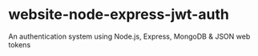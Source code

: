 # website-node-express-jwt-auth
An authentication system using Node.js, Express, MongoDB &amp; JSON web tokens

